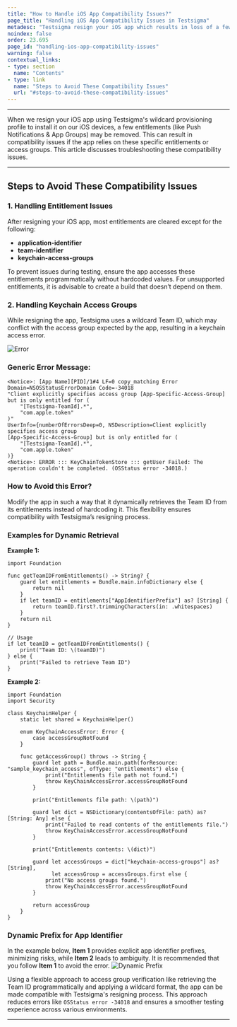 ```yaml
---
title: "How to Handle iOS App Compatibility Issues?"
page_title: "Handling iOS App Compatibility Issues in Testsigma"
metadesc: "Testsigma resign your iOS app which results in loss of a few entitlements. This article discusses troubleshooting these compatibility issues"
noindex: false
order: 23.695
page_id: "handling-ios-app-compatibility-issues"
warning: false
contextual_links:
- type: section
  name: "Contents"
- type: link
  name: "Steps to Avoid These Compatibility Issues"
  url: "#steps-to-avoid-these-compatibility-issues"
---
```


---

When we resign your iOS app using Testsigma's wildcard provisioning profile to install it on our iOS devices, a few entitlements (like Push Notifications & App Groups) may be removed. This can result in compatibility issues if the app relies on these specific entitlements or access groups. This article discusses troubleshooting these compatibility issues. 

---

## **Steps to Avoid These Compatibility Issues**

### **1. Handling Entitlement Issues**

After resigning your iOS app, most entitlements are cleared except for the following:
- **application-identifier**
- **team-identifier**
- **keychain-access-groups**

To prevent issues during testing, ensure the app accesses these entitlements programmatically without hardcoded values. For unsupported entitlements, it is advisable to create a build that doesn’t depend on them.


### **2. Handling Keychain Access Groups**

While resigning the app, Testsigma uses a wildcard Team ID, which may conflict with the access group expected by the app, resulting in a keychain access error. 

![Error](https://s3.amazonaws.com/static-docs.testsigma.com/new_images/projects/applications/errormsgipa.gif)

### **Generic Error Message:**

```
<Notice>: [App Name][PID]/1#4 LF=0 copy_matching Error
Domain=NSOSStatusErrorDomain Code=-34018
"Client explicitly specifies access group [App-Specific-Access-Group] but is only entitled for (
    "[Testsigma-TeamId].*",
    "com.apple.token"
)"
UserInfo={numberOfErrorsDeep=0, NSDescription=Client explicitly specifies access group
[App-Specific-Access-Group] but is only entitled for (
    "[Testsigma-TeamId].*",
    "com.apple.token"
)}
<Notice>: ERROR ::: KeyChainTokenStore ::: getUser Failed: The operation couldn't be completed. (OSStatus error -34018.)

```

### **How to Avoid this Error?**
Modify the app in such a way that it dynamically retrieves the Team ID from its entitlements instead of hardcoding it. This flexibility ensures compatibility with Testsigma’s resigning process.

### **Examples for Dynamic Retrieval**

**Example 1:**
```
import Foundation

func getTeamIDFromEntitlements() -> String? {
    guard let entitlements = Bundle.main.infoDictionary else {
        return nil
    }
    if let teamID = entitlements["AppIdentifierPrefix"] as? [String] {
        return teamID.first?.trimmingCharacters(in: .whitespaces)
    }
    return nil
}

// Usage
if let teamID = getTeamIDFromEntitlements() {
    print("Team ID: \(teamID)")
} else {
    print("Failed to retrieve Team ID")
}

```

**Example 2:**

```
import Foundation
import Security

class KeychainHelper {
    static let shared = KeychainHelper()
    
    enum KeyChainAccessError: Error {
        case accessGroupNotFound
    }
    
    func getAccessGroup() throws -> String {
        guard let path = Bundle.main.path(forResource: "sample_keychain_access", ofType: "entitlements") else {
            print("Entitlements file path not found.")
            throw KeyChainAccessError.accessGroupNotFound
        }

        print("Entitlements file path: \(path)")

        guard let dict = NSDictionary(contentsOfFile: path) as? [String: Any] else {
            print("Failed to read contents of the entitlements file.")
            throw KeyChainAccessError.accessGroupNotFound
        }

        print("Entitlements contents: \(dict)")

        guard let accessGroups = dict["keychain-access-groups"] as? [String],
              let accessGroup = accessGroups.first else {
            print("No access groups found.")
            throw KeyChainAccessError.accessGroupNotFound
        }

        return accessGroup
    }
}
```

### **Dynamic Prefix for App Identifier**
In the example below, **Item 1** provides explicit app identifier prefixes, minimizing risks, while **Item 2** leads to ambiguity. It is recommended that you follow **Item 1** to  avoid the error. 
![Dynamic Prefix](https://s3.amazonaws.com/static-docs.testsigma.com/new_images/projects/applications/ipafiledynamicprefix.png)


Using a flexible approach to access group verification like retrieving the Team ID programmatically and applying a wildcard format, the app can be made compatible with Testsigma's resigning process. This approach reduces errors like `OSStatus error -34018` and ensures a smoother testing experience across various environments.


---